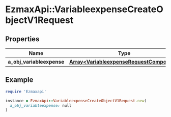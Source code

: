 # EzmaxApi::VariableexpenseCreateObjectV1Request

## Properties

| Name | Type | Description | Notes |
| ---- | ---- | ----------- | ----- |
| **a_obj_variableexpense** | [**Array&lt;VariableexpenseRequestCompound&gt;**](VariableexpenseRequestCompound.md) |  |  |

## Example

```ruby
require 'Ezmaxapi'

instance = EzmaxApi::VariableexpenseCreateObjectV1Request.new(
  a_obj_variableexpense: null
)
```

